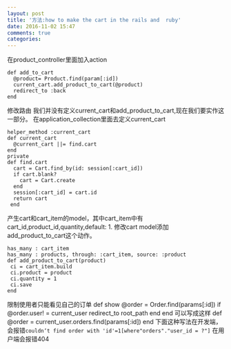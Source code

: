 ```yaml
---
layout: post
title: '方法:how to make the cart in the rails and  ruby'
date: 2016-11-02 15:47
comments: true
categories: 
---
```

在product_controller里面加入action
```
def add_to_cart 
  @product= Product.find(param[:id])
  current_cart.add_product_to_cart(@product)
  redirect_to :back 
end
```
修改路由
我们并没有定义current_cart和add_product_to_cart,现在我们要实作这一部分。
在application_collection里面去定义current_cart 
```
helper_method :current_cart 
def current_cart 
  @current_cart ||= find.cart 
end
private 
def find.cart 
  cart = Cart.find_by(id: session[:cart_id])
  if cart.blank?
    cart = Cart.create 
  end 
  session[:cart_id] = cart.id
  return cart 
 end
 ```
 产生cart和cart_item的model，其中cart_item中有cart_id,product_id,quantity,default: 1.
 修改cart model添加add_product_to_cart这个动作。
 ```
 has_many : cart_item 
 has_many : products, through: :cart_item, source: :product
 def add_product_to_cart(product)
  ci = cart_item.build
  ci.product = product 
  ci.quantity = 1 
  ci.save 
 end 
 ```
 
 限制使用者只能看见自己的订单
 def show 
   @order = Order.find(params[:id])
   if @order.user! = current_user 
     redirect_to root_path 
   end
 end
 可以写成这样
 def 
   @order = current_user.orders.find(params[:id])
end
下面这种写法在开发端，会报错`couldn‘t find order with 'id'=1[where"orders"."user_id = ?"]`
在用户端会报错404
